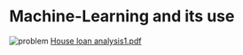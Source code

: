 # Machine-Learning and its use
![problem](https://user-images.githubusercontent.com/105154810/187082657-6e57ac22-69b9-4903-8321-bfb6a03ef2c8.png)
[House loan analysis1.pdf](https://github.com/Amitkumar2882/Machine-Learning/files/9440023/House.loan.analysis1.pdf)
